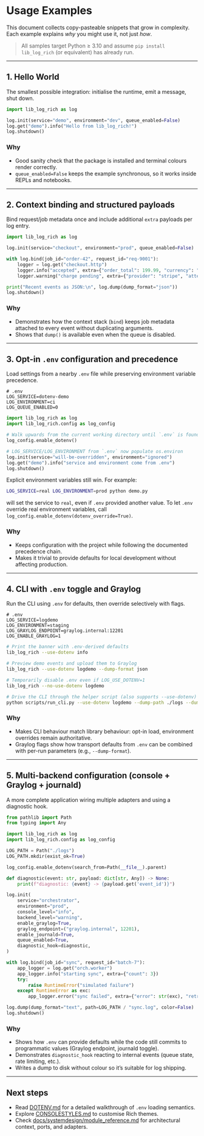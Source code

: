# Usage Examples

This document collects copy-pasteable snippets that grow in complexity. Each example explains *why* you might use it, not just *how*.

> All samples target Python ≥ 3.10 and assume `pip install lib_log_rich` (or equivalent) has already run.

---

## 1. Hello World

The smallest possible integration: initialise the runtime, emit a message, shut down.

```python
import lib_log_rich as log

log.init(service="demo", environment="dev", queue_enabled=False)
log.get("demo").info("Hello from lib_log_rich!")
log.shutdown()
```

### Why
- Good sanity check that the package is installed and terminal colours render correctly.
- `queue_enabled=False` keeps the example synchronous, so it works inside REPLs and notebooks.

---

## 2. Context binding and structured payloads

Bind request/job metadata once and include additional `extra` payloads per log entry.

```python
import lib_log_rich as log

log.init(service="checkout", environment="prod", queue_enabled=False)

with log.bind(job_id="order-42", request_id="req-9001"):
    logger = log.get("checkout.http")
    logger.info("accepted", extra={"order_total": 199.99, "currency": "USD"})
    logger.warning("charge pending", extra={"provider": "stripe", "attempts": 1})

print("Recent events as JSON:\n", log.dump(dump_format="json"))
log.shutdown()
```

### Why
- Demonstrates how the context stack (`bind`) keeps job metadata attached to every event without duplicating arguments.
- Shows that `dump()` is available even when the queue is disabled.

---

## 3. Opt-in `.env` configuration and precedence

Load settings from a nearby `.env` file while preserving environment variable precedence.

```
# .env
LOG_SERVICE=dotenv-demo
LOG_ENVIRONMENT=ci
LOG_QUEUE_ENABLED=0
```

```python
import lib_log_rich as log
import lib_log_rich.config as log_config

# Walk upwards from the current working directory until `.env` is found
log_config.enable_dotenv()

# LOG_SERVICE/LOG_ENVIRONMENT from `.env` now populate os.environ
log.init(service="will-be-overridden", environment="ignored")
log.get("demo").info("service and environment come from .env")
log.shutdown()
```

Explicit environment variables still win. For example:

```bash
LOG_SERVICE=real LOG_ENVIRONMENT=prod python demo.py
```

will set the service to `real`, even if `.env` provided another value. To let `.env` override real environment variables, call `log_config.enable_dotenv(dotenv_override=True)`.

### Why
- Keeps configuration with the project while following the documented precedence chain.
- Makes it trivial to provide defaults for local development without affecting production.

---

## 4. CLI with `.env` toggle and Graylog

Run the CLI using `.env` for defaults, then override selectively with flags.

```
# .env
LOG_SERVICE=logdemo
LOG_ENVIRONMENT=staging
LOG_GRAYLOG_ENDPOINT=graylog.internal:12201
LOG_ENABLE_GRAYLOG=1
```

```bash
# Print the banner with .env-derived defaults
lib_log_rich --use-dotenv info

# Preview demo events and upload them to Graylog
lib_log_rich --use-dotenv logdemo --dump-format json

# Temporarily disable .env even if LOG_USE_DOTENV=1
lib_log_rich --no-use-dotenv logdemo

# Drive the CLI through the helper script (also supports --use-dotenv)
python scripts/run_cli.py --use-dotenv logdemo --dump-path ./logs --dump-format text
```

### Why
- Makes CLI behaviour match library behaviour: opt-in load, environment overrides remain authoritative.
- Graylog flags show how transport defaults from `.env` can be combined with per-run parameters (e.g., `--dump-format`).

---

## 5. Multi-backend configuration (console + Graylog + journald)

A more complete application wiring multiple adapters and using a diagnostic hook.

```python
from pathlib import Path
from typing import Any

import lib_log_rich as log
import lib_log_rich.config as log_config

LOG_PATH = Path("./logs")
LOG_PATH.mkdir(exist_ok=True)

log_config.enable_dotenv(search_from=Path(__file__).parent)

def diagnostic(event: str, payload: dict[str, Any]) -> None:
    print(f"diagnostic: {event} -> {payload.get('event_id')}")

log.init(
    service="orchestrator",
    environment="prod",
    console_level="info",
    backend_level="warning",
    enable_graylog=True,
    graylog_endpoint=("graylog.internal", 12201),
    enable_journald=True,
    queue_enabled=True,
    diagnostic_hook=diagnostic,
)

with log.bind(job_id="sync", request_id="batch-7"):
    app_logger = log.get("orch.worker")
    app_logger.info("starting sync", extra={"count": 3})
    try:
        raise RuntimeError("simulated failure")
    except RuntimeError as exc:
        app_logger.error("sync failed", extra={"error": str(exc), "retry": True})

log.dump(dump_format="text", path=LOG_PATH / "sync.log", color=False)
log.shutdown()
```

### Why
- Shows how `.env` can provide defaults while the code still commits to programmatic values (Graylog endpoint, journald toggle).
- Demonstrates `diagnostic_hook` reacting to internal events (queue state, rate limiting, etc.).
- Writes a dump to disk without colour so it’s suitable for log shipping.

---

## Next steps

- Read [DOTENV.md](DOTENV.md) for a detailed walkthrough of `.env` loading semantics.
- Explore [CONSOLESTYLES.md](CONSOLESTYLES.md) to customise Rich themes.
- Check [docs/systemdesign/module_reference.md](docs/systemdesign/module_reference.md) for architectural context, ports, and adapters.

